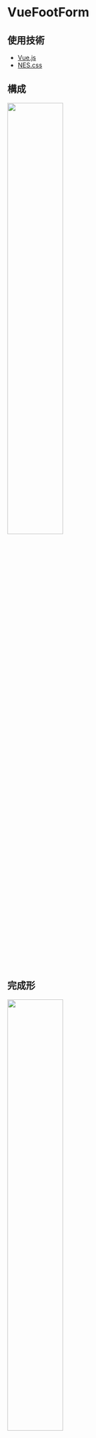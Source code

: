 # VueFootForm
## 使用技術
- [Vue.js](https://github.com/vuejs/vue)
- [NES.css](https://nostalgic-css.github.io/NES.css/)


## 構成
<img src="https://qiita-image-store.s3.ap-northeast-1.amazonaws.com/0/168550/92e33a04-36e7-e91c-4238-70a7e1d003d8.png" width="50%">

## 完成形
<img src="https://media.giphy.com/media/BjsgZOmKoNpGZfKByl/giphy.gif" width="50%">

## 詳細
https://qiita.com/naberina/items/f7570e016ae118844fe8
